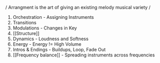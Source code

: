 / Arrangment is the art of giving an existing melody musical variety /

1. Orchestration - Assigning Instruments
2. Transitions
3. Modulations - Changes in Key
4. [[Structure]]
5. Dynamics - Loudness and Softness
6. Energy - Energy != High Volume
7. Intros & Endings - Buildups, Loop, Fade Out
8. [[Frequency balance]] - Spreading instruments across frequencies